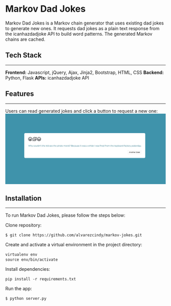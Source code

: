 # Markov Dad Jokes

Markov Dad Jokes is a Markov chain generator that uses existing dad jokes to generate new ones. It requests dad jokes as a plain text response from the icanhazdadjoke API to build word patterns. The generated Markov chains are cached. 

## Tech Stack
------

__Frontend:__ Javascript, jQuery, Ajax, Jinja2, Bootstrap, HTML, CSS
__Backend:__ Python, Flask
__APIs:__ icanhazdadjoke API

## Features
------

Users can read generated jokes and click a button to request a new one:
![ScreenShot](/static/img/readme_img1.jpg)

## Installation
------
To run Markov Dad Jokes, please follow the steps below:

Clone repository:
```
$ git clone https://github.com/alvarezcindy/markov-jokes.git
```

Create and activate a virtual environment in the project directory:

```
virtualenv env
source env/bin/activate
```

Install dependencies:

```
pip install -r requirements.txt
```

Run the app:
```
$ python server.py
```